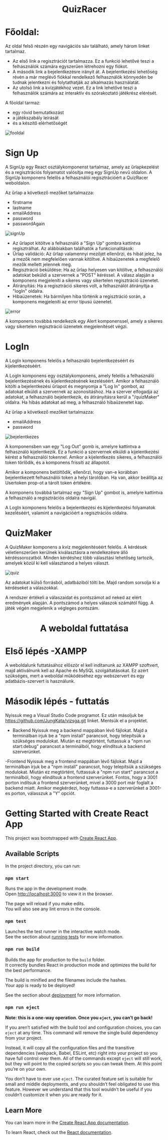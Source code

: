 <h1 align='center'>QuizRacer</h1>

# Főoldal:

Az oldal felső részén egy navigációs sáv található, amely három linket tartalmaz.
- Az első link a regisztrációt tartalmazza. Ez a funkció lehetővé teszi a felhasználók számára egyszerűen létrehozni egy fiókot.
- A második link a bejelentkezésre irányít át. A bejelentkezési lehetőség révén a már meglévő fiókkal rendelkező felhasználók könnyedén be tudnak jelentkezni és folytathatják az alkalmazás használatát.
- Az utolsó link a kvízjátékhoz vezet. Ez a link lehetővé teszi a felhasználók számára az interaktív és szórakoztató játékrész elérését.

A főoldal tarmaz:
- egy rövid bemutatkozást
- a játékszabály leírását
- és a készítő elérhetőségét 


![fooldal](https://github.com/JungKata/vizsga/blob/master/images/Fomenu.PNG)

# Sign Up
A SignUp egy React osztálykomponenst tartalmaz, amely az űrlapkezelést és a regisztrációs folyamatot valósítja meg egy SignUp nevű oldalon. 
A SignUp komponens felelős a felhasználói regisztrációért a QuizRacer weboldalon.<br/>

Az űrlap a következő mezőket tartalmazza:
- firstname
- lastname
- emailAddress
- password
- passwordAgain

![signUp](https://github.com/JungKata/vizsga/blob/master/images/signUp.PNG)

- Az űrlapot kitöltve a felhasználó a "Sign Up" gombra kattintva regisztrálhat. Az alábbiakban találhatók a funkcionalitások:
- Űrlap validáció: Az űrlap valamennyi mezőjét ellenőrzi, és hibát jelez, ha a mezők nem megfelelően vannak kitöltve. A hibaüzenetek a megfelelő mezők mellett jelennek meg.
- Regisztráció beküldése: Ha az űrlap helyesen van kitöltve, a felhasználói adatokat beküldi a szervernek a "POST" kéréssel. A válasz alapján a komponens megjeleníti a sikeres vagy sikertelen regisztráció üzenetet.
- Átirányítás: Ha a regisztráció sikeres volt, a felhasználót átirányítja a "logIn" oldalra.
- Hibaüzenetek: Ha bármilyen hiba történik a regisztráció során, a komponens megjeleníti az error típusú üzenetet.

![error](https://github.com/JungKata/vizsga/blob/master/images/error.PNG)

A komponens továbbá rendelkezik egy Alert komponenssel, amely a sikeres vagy sikertelen regisztráció üzenetek megjelenítését végzi.

# LogIn
A LogIn komponens felelős a felhasználó bejelentkezéséért és kijelentkezéséért.

A LogIn komponens egy osztálykomponens, amely felelős a felhasználó bejelentkezésének és kijelentkezésének kezeléséért. Amikor a felhasználó kitölti a bejelentkezési űrlapot és megnyomja a "Log In" gombot, az adatokat elküldi a szervernek az azonosításhoz. Ha a szerver elfogadja az adatokat, a felhasználó bejelentkezik, és átirányításra kerül a "/quizMaker" oldalra. Ha hibás adatokat ad meg, a felhasználó hibaüzenetet kap.

Az űrlap a következő mezőket tartalmazza:
- emailAddress
- password

![bejelentkezes](https://github.com/JungKata/vizsga/blob/master/images/bejelenkezes.PNG)

A komponensben van egy "Log Out" gomb is, amelyre kattintva a felhasználó kijelentkezik. Ez a funkció a szervernek elküldi a kijelentkezési kérést a felhasználói tokennel. Amikor a kijelentkezés sikeres, a felhasználói token törlődik, és a komponens frissíti az állapotot.

Amikor a komponens betöltődik, ellenőrzi, hogy van-e korábban bejelentkezett felhasználói token a helyi tárolóban. Ha van, akkor beállítja az Usertoken prop-ot a tárolt token értékére.

A komponens továbbá tartalmaz egy "Sign Up" gombot is, amelyre kattintva a felhasználó a regisztrációs oldalra navigál.

A LogIn komponens felelős a bejelentkezési és kijelentkezési folyamatok kezeléséért, valamint a navigációért a regisztrációs oldalra.

# QuizMaker
A QuizMaker komponens a kvíz megjelenítéséért felelős.
A kérdések véletlenszerűen kerülnek kiválasztásra a rendelkezésre álló kérdéssorozatból.
Minden kérdéshez több választási lehetőség tartozik, amelyek közül ki kell választanod a helyes választ.

![quiz](https://github.com/JungKata/vizsga/blob/master/images/quiz.PNG)

Az adatokat külső forrásból, adatbáziból tölti be. Majd random sorsolja ki a kérdéseket a válaszokkal.

A rendszer értékeli a válaszaidat és pontszámot ad neked az elért eredmények alapján.
A pontszámod a helyes válaszok számától függ.
A játék végén megjelenik a végleges pontszám.

<h1 align=center> A weboldal futtatása</h1>
 
# Első lépés -XAMPP
A weboldalunk futtatásához először el kell indítanunk az XAMPP szoftvert, majd aktiválnunk kell az Apache és MySQL szolgáltatásokat. Ez azért szükséges, mert a weboldal működéséhez egy webszervert és egy adatbázis-szervert is használunk.

# Második lépés - futtatás
Nyissuk meg a Visual Studio Code programot. Ez után másoljuk be https://github.com/JungKata/vizsga.git linket. Mentsük el a projektet.
- Backend
Nyissuk meg a backend mappában lévő fájlokat. Majd a terminálban írjuk be a "npm install" parancsot, hogy telepítsük a szükséges modulokat. Miután ez megtörtént, futtassuk a "npm run start:debug" parancsot a terminálból, hogy elindítsuk a backend szerverünket.

-Frontend
Nyissuk meg a frontend mappában lévő fájlokat. Majd a terminálban írjuk be a "npm install" parancsot, hogy telepítsük a szükséges modulokat. Miután ez megtörtént, futtassuk a "npm run start" parancsot a terminálból, hogy elindítsuk a frontend szerverünket.
Fontos, hogy a 3001 porton indítsuk a frontend szerverünket, mivel a 3000 port már foglalt a backend miatt. Amikor megkérdezi, hogy futtassa-e a szerverünket a 3001-es porton, válasszuk a "Y" opciót.
  



# Getting Started with Create React App

This project was bootstrapped with [Create React App](https://github.com/facebook/create-react-app).

## Available Scripts

In the project directory, you can run:

### `npm start`

Runs the app in the development mode.\
Open [http://localhost:3000](http://localhost:3000) to view it in the browser.

The page will reload if you make edits.\
You will also see any lint errors in the console.

### `npm test`

Launches the test runner in the interactive watch mode.\
See the section about [running tests](https://facebook.github.io/create-react-app/docs/running-tests) for more information.

### `npm run build`

Builds the app for production to the `build` folder.\
It correctly bundles React in production mode and optimizes the build for the best performance.

The build is minified and the filenames include the hashes.\
Your app is ready to be deployed!

See the section about [deployment](https://facebook.github.io/create-react-app/docs/deployment) for more information.

### `npm run eject`

**Note: this is a one-way operation. Once you `eject`, you can’t go back!**

If you aren’t satisfied with the build tool and configuration choices, you can `eject` at any time. This command will remove the single build dependency from your project.

Instead, it will copy all the configuration files and the transitive dependencies (webpack, Babel, ESLint, etc) right into your project so you have full control over them. All of the commands except `eject` will still work, but they will point to the copied scripts so you can tweak them. At this point you’re on your own.

You don’t have to ever use `eject`. The curated feature set is suitable for small and middle deployments, and you shouldn’t feel obligated to use this feature. However we understand that this tool wouldn’t be useful if you couldn’t customize it when you are ready for it.

## Learn More

You can learn more in the [Create React App documentation](https://facebook.github.io/create-react-app/docs/getting-started).

To learn React, check out the [React documentation](https://reactjs.org/).
